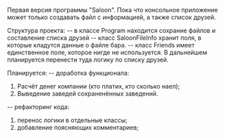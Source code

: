 Первая версия программы "Saloon". Пока что консольное приложение может только создавать файл с информацией, а также список друзей.

Структура проекта:
-- в классе Program находится сохрание файлов и составление списка друзей
-- класс SaloonFileInfo хранит поля, в которые кладутся данные о файле бара.
-- класс Friends имеет единственное поле, которое нигде не используется. В дальнейшем планируется перенести туда логику по списку друзей.

Планируется:
-- доработка функционала:
  1. Расчёт денег компании (кто платих, кто сколько наел);
  2. Выведение заведей сохраненённых заведений.

-- рефакторинг кода:
  1. перенос логики в отдельные классы;
  2. добавление поясняющих комментариев;
